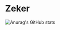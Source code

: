 # Zeker

![Anurag's GitHub stats](https://github-readme-stats.vercel.app/api?username=ZekerDev&show_icons=true&theme=gruvbox)
